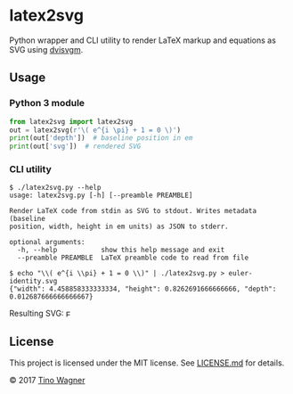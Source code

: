# latex2svg

Python wrapper and CLI utility to render LaTeX markup and equations as SVG using
[dvisvgm](http://dvisvgm.bplaced.net/).


## Usage

### Python 3 module

```python
from latex2svg import latex2svg
out = latex2svg(r'\( e^{i \pi} + 1 = 0 \)')
print(out['depth'])  # baseline position in em
print(out['svg'])  # rendered SVG
```

### CLI utility

    $ ./latex2svg.py --help
    usage: latex2svg.py [-h] [--preamble PREAMBLE]
    
    Render LaTeX code from stdin as SVG to stdout. Writes metadata (baseline
    position, width, height in em units) as JSON to stderr.
    
    optional arguments:
      -h, --help           show this help message and exit
      --preamble PREAMBLE  LaTeX preamble code to read from file
    
    $ echo "\\( e^{i \\pi} + 1 = 0 \\)" | ./latex2svg.py > euler-identity.svg
    {"width": 4.458858333333334, "height": 0.8262691666666666, "depth": 0.012687666666666667}

Resulting SVG:
<img src="https://cdn.rawgit.com/tuxu/latex2svg/0.1.0/euler-identity.svg" style="height: 0.826em; vertical-align: -0.013em;" alt="Euler's identity" />

## License

This project is licensed under the MIT license. See [LICENSE.md](LICENSE.md) for
details.

© 2017 [Tino Wagner](http://www.tinowagner.com/)
